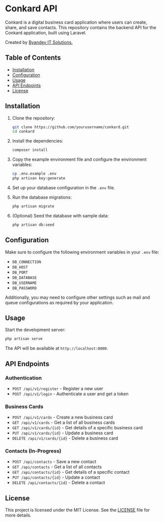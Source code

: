 # Conkard API

Conkard is a digital business card application where users can create, share, and save contacts. 
This repository contains the backend API for the Conkard application, built using Laravel.

Created by [Byandev IT Solutions.](https://byandev.com/) 

## Table of Contents

- [Installation](#installation)
- [Configuration](#configuration)
- [Usage](#usage)
- [API Endpoints](#api-endpoints)
- [License](#license)

## Installation

1. Clone the repository:
    ```sh
    git clone https://github.com/yourusername/conkard.git
    cd conkard
    ```

2. Install the dependencies:
    ```sh
    composer install
    ```

3. Copy the example environment file and configure the environment variables:
    ```sh
    cp .env.example .env
    php artisan key:generate
    ```

4. Set up your database configuration in the `.env` file.

5. Run the database migrations:
    ```sh
    php artisan migrate
    ```

6. (Optional) Seed the database with sample data:
    ```sh
    php artisan db:seed
    ```

## Configuration

Make sure to configure the following environment variables in your `.env` file:

- `DB_CONNECTION`
- `DB_HOST`
- `DB_PORT`
- `DB_DATABASE`
- `DB_USERNAME`
- `DB_PASSWORD`

Additionally, you may need to configure other settings such as mail and queue configurations as required by your application.

## Usage

Start the development server:
```sh
php artisan serve
```

The API will be available at `http://localhost:8000`.

## API Endpoints

### Authentication

- `POST /api/v1/register` - Register a new user
- `POST /api/v1/login` - Authenticate a user and get a token

### Business Cards

- `POST /api/v1/cards` - Create a new business card
- `GET /api/v1/cards` - Get a list of all business cards
- `GET /api/v1/cards/{id}` - Get details of a specific business card
- `PUT /api/v1/cards/{id}` - Update a business card
- `DELETE /api/v1/cards/{id}` - Delete a business card

### Contacts (In-Progress)

- `POST /api/contacts` - Save a new contact
- `GET /api/contacts` - Get a list of all contacts
- `GET /api/contacts/{id}` - Get details of a specific contact
- `PUT /api/contacts/{id}` - Update a contact
- `DELETE /api/contacts/{id}` - Delete a contact

## License

This project is licensed under the MIT License. See the [LICENSE](LICENSE) file for more details.
